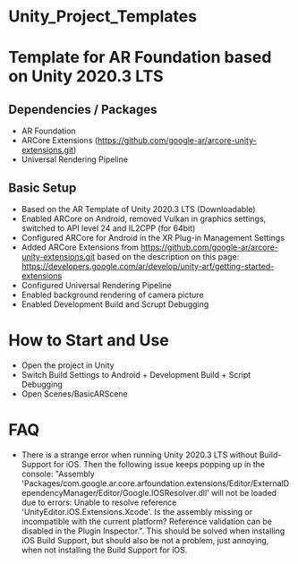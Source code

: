 # Unity_Project_Templates

# Template for AR Foundation based on Unity 2020.3 LTS

## Dependencies / Packages

* AR Foundation 
* ARCore Extensions (https://github.com/google-ar/arcore-unity-extensions.git)
* Universal Rendering Pipeline

## Basic Setup

* Based on the AR Template of Unity 2020.3 LTS (Downloadable)
* Enabled ARCore on Android, removed Vulkan in graphics settings, switched to API level 24 and IL2CPP (for 64bit)
* Configured ARCore for Android in the XR Plug-in Management Settings
* Added ARCore Extensions from https://github.com/google-ar/arcore-unity-extensions.git based on the description on this page: https://developers.google.com/ar/develop/unity-arf/getting-started-extensions
* Configured Universal Rendering Pipeline
* Enabled background rendering of camera picture
* Enabled Development Build and Scrupt Debugging

# How to Start and Use

* Open the project in Unity
* Switch Build Settings to Android + Development Build + Script Debugging
* Open Scenes/BasicARScene

# FAQ

* There is a strange error when running Unity 2020.3 LTS without Build-Support for iOS. Then the following issue keeps popping up in the console: "Assembly 'Packages/com.google.ar.core.arfoundation.extensions/Editor/ExternalDependencyManager/Editor/Google.IOSResolver.dll' will not be loaded due to errors:
Unable to resolve reference 'UnityEditor.iOS.Extensions.Xcode'. Is the assembly missing or incompatible with the current platform?
Reference validation can be disabled in the Plugin Inspector.". This should be solved when installing iOS Build Support, but should also be not a problem, just annoying, when not installing the Build Support for iOS.